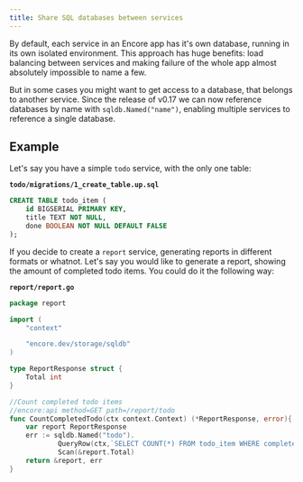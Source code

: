 ```yaml
---
title: Share SQL databases between services
---
```


By default, each service in an Encore app has it's own database, running in its own isolated environment. This approach has huge benefits: load balancing between services and making failure of the whole app almost absolutely impossible to name a few.

But in some cases you might want to get access to a database, that belongs to another service. Since the release of v0.17 we can now reference databases by name with `sqldb.Named("name")`, enabling multiple services to reference a single database.

## Example

Let's say you have a simple `todo` service, with the only one table:

**`todo/migrations/1_create_table.up.sql`**

```sql
CREATE TABLE todo_item (
    id BIGSERIAL PRIMARY KEY,
    title TEXT NOT NULL,
    done BOOLEAN NOT NULL DEFAULT FALSE
);
```

If you decide to create a `report` service, generating reports in different formats or whatnot.
Let's say you would like to generate a report, showing the amount of completed todo items.
You could do it the following way:

**`report/report.go`**

```go
package report

import (
	"context"

	"encore.dev/storage/sqldb"
)

type ReportResponse struct {
    Total int
}

//Count completed todo items
//encore:api method=GET path=/report/todo
func CountCompletedTodo(ctx context.Context) (*ReportResponse, error){
    var report ReportResponse
    err := sqldb.Named("todo").
			QueryRow(ctx,`SELECT COUNT(*) FROM todo_item WHERE completed = TRUE`).
			Scan(&report.Total)
    return &report, err
}
```
